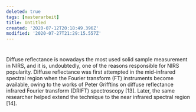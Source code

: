 ```yaml
---
deleted: true
tags: [masterarbeit]
title: Untitled
created: '2020-07-12T20:18:49.396Z'
modified: '2020-07-27T21:29:15.557Z'
---
```


# 
Diffuse reflectance is nowadays the most used solid sample measurement in NIRS, and it is, undoubtedly, one of the reasons responsible for NIRS popularity. Diffuse reflectance was first attempted in the mid-infrared spectral region when the Fourier transform (FT) instruments become available, owing to the works of Peter Grifftins on diffuse reflectance infrared Fourier transform (DRIFT) spectroscopy [13]. Later, the same researcher helped extend the technique to the near infrared spectral region [14].
